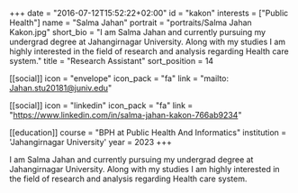 +++
date = "2016-07-12T15:52:22+02:00"
id = "kakon"
interests = ["Public Health"]
name = "Salma Jahan"
portrait = "portraits/Salma Jahan Kakon.jpg"
short_bio = "I am Salma Jahan and currently pursuing my undergrad degree at Jahangirnagar University. Along with my studies I am highly interested in the field of research and analysis regarding Health care system."
title = "Research Assistant"
sort_position = 14

[[social]]
    icon = "envelope"
    icon_pack = "fa"
    link = "mailto: Jahan.stu20181@juniv.edu"

[[social]]
    icon = "linkedin"
    icon_pack = "fa"
    link = "https://www.linkedin.com/in/salma-jahan-kakon-766ab9234"

[[education]]
    course = "BPH at Public Health And Informatics"
    institution = 'Jahangirnagar University'
    year = 2023
+++

I am Salma Jahan and currently pursuing my undergrad degree at Jahangirnagar University. Along with my studies I am highly interested in the field of research and analysis regarding Health care system.